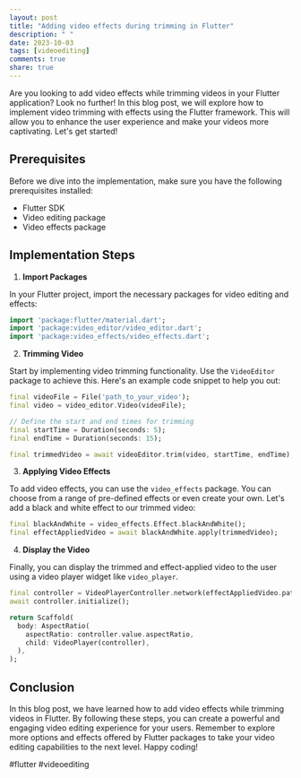 ```yaml
---
layout: post
title: "Adding video effects during trimming in Flutter"
description: " "
date: 2023-10-03
tags: [videoediting]
comments: true
share: true
---
```


Are you looking to add video effects while trimming videos in your Flutter application? Look no further! In this blog post, we will explore how to implement video trimming with effects using the Flutter framework. This will allow you to enhance the user experience and make your videos more captivating. Let's get started!

## Prerequisites

Before we dive into the implementation, make sure you have the following prerequisites installed:

- Flutter SDK
- Video editing package
- Video effects package

## Implementation Steps

1. **Import Packages**

In your Flutter project, import the necessary packages for video editing and effects:

```dart
import 'package:flutter/material.dart';
import 'package:video_editor/video_editor.dart';
import 'package:video_effects/video_effects.dart';
```

2. **Trimming Video**

Start by implementing video trimming functionality. Use the `VideoEditor` package to achieve this. Here's an example code snippet to help you out:

```dart
final videoFile = File('path_to_your_video');
final video = video_editor.Video(videoFile);

// Define the start and end times for trimming
final startTime = Duration(seconds: 5);
final endTime = Duration(seconds: 15);

final trimmedVideo = await videoEditor.trim(video, startTime, endTime);
```

3. **Applying Video Effects**

To add video effects, you can use the `video_effects` package. You can choose from a range of pre-defined effects or even create your own. Let's add a black and white effect to our trimmed video:

```dart
final blackAndWhite = video_effects.Effect.blackAndWhite();
final effectAppliedVideo = await blackAndWhite.apply(trimmedVideo);
```

4. **Display the Video**

Finally, you can display the trimmed and effect-applied video to the user using a video player widget like `video_player`.

```dart
final controller = VideoPlayerController.network(effectAppliedVideo.path);
await controller.initialize();

return Scaffold(
  body: AspectRatio(
    aspectRatio: controller.value.aspectRatio,
    child: VideoPlayer(controller),
  ),
);
```

## Conclusion

In this blog post, we have learned how to add video effects while trimming videos in Flutter. By following these steps, you can create a powerful and engaging video editing experience for your users. Remember to explore more options and effects offered by Flutter packages to take your video editing capabilities to the next level. Happy coding!

#flutter #videoediting